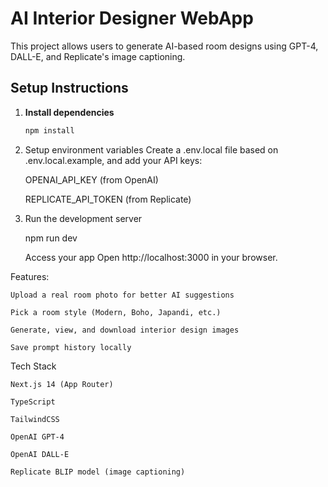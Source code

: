 # AI Interior Designer WebApp

This project allows users to generate AI-based room designs using GPT-4, DALL-E, and Replicate's image captioning.

## Setup Instructions

1. **Install dependencies**
   ```bash
   npm install

2. Setup environment variables Create a .env.local file based on .env.local.example, and add your API keys:

    OPENAI_API_KEY (from OpenAI)

    REPLICATE_API_TOKEN (from Replicate)

3. Run the development server

    npm run dev

    Access your app Open http://localhost:3000 in your browser.

Features:

    Upload a real room photo for better AI suggestions

    Pick a room style (Modern, Boho, Japandi, etc.)

    Generate, view, and download interior design images

    Save prompt history locally


Tech Stack

    Next.js 14 (App Router)

    TypeScript

    TailwindCSS

    OpenAI GPT-4

    OpenAI DALL-E

    Replicate BLIP model (image captioning)